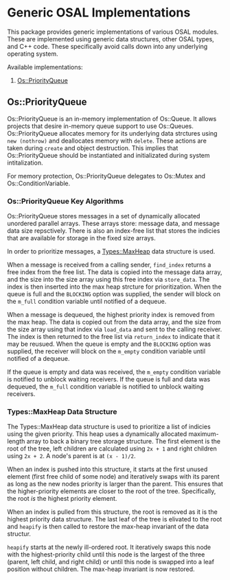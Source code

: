 # Generic OSAL Implementations

This package provides generic implementations of various OSAL modules. These are implemented using generic data structures, other OSAL types, and C++ code. These specifically avoid calls down into any underlying operating system.

Available implementations:
1. [Os::PriorityQueue](#ospriority-queue-key-algorithms)


## Os::PriorityQueue

Os::PriorityQueue is an in-memory implementation of Os::Queue. It allows projects that desire in-memory queue support to use Os::Queues.  Os::PriorityQueue allocates memory for its underlying data strctures using `new (nothrow)` and deallocates memory with `delete`. These actions are taken during `create` and object destruction. This implies that Os::PriorityQueue should be instantiated and initializated during system intitalization.

For memory protection, Os::PriorityQueue delegates to Os::Mutex and Os::ConditionVariable.

### Os::PriorityQueue Key Algorithms

Os::PriorityQueue stores messages in a set of dynamically allocated unordered parallel arrays. These arrays store: message data, and message data size repsctively. There is also an index-free list that stores the indicies that are available for storage in the fixed size arrays.

In order to prioritize messages, a [Types::MaxHeap](#typesmax-heap-data-structure) data structure is used.

When a message is received from a calling sender, `find_index` returns a free index from the free list. The data is copied into the message data array, and the size into the size array using this free index via `store_data`. The index is then inserted into the max heap strcture for prioritization. When the queue is full and the `BLOCKING` option was supplied, the sender will block on the `m_full` condition variable until notified of a dequeue.

When a message is dequeued, the highest priority index is removed from the max heap. The data is copied out from the data array, and the size from the size array using that index via `load_data` and sent to the calling receiver. The index is then returned to the free list via `return_index` to indicate that it may be reusued. When the queue is empty and the `BLOCKING` option was supplied, the receiver will block on the `m_empty` condition variable until notified of a dequeue.

If the queue is empty and data was received, the `m_empty` condition variable is notified to unblock waiting receivers. If the queue is full and data was dequeued, the `m_full` condition variable is notified to unblock waiting receivers.

### Types::MaxHeap Data Structure

The Types::MaxHeap data structure is used to prioritize a list of indicies using the given priority. This heap uses a dynamically allocated maximum-length array to back a binary tree storage structure. The first element is the root of the tree, left children are calculated using `2x + 1` and right children using `2x + 2`. A node's parent is at `(x - 1)/2`.

When an index is pushed into this structure, it starts at the first unused element (first free child of some node) and iteratively swaps with its parent as long as the new nodes priority is larger than the parent. This ensures that the higher-priority elements are closer to the root of the tree. Specifically, the root *is* the highest priority element.

When an index is pulled from this structure, the root is removed as it is the highest priority data structure. The last leaf of the tree is elivated to the root and `heapify` is then called to restore the max-heap invariant of the data structur.

`heapify` starts at the newly ill-ordered root. It iteratively swaps this node with the highest-priority child until this node is the largest of the three (parent, left child, and right child) or until this node is swapped into a leaf position without children. The max-heap invariant is now restored.


